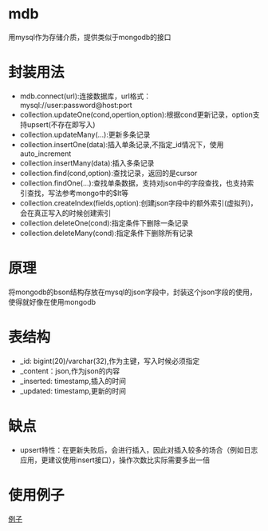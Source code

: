 # mdb
用mysql作为存储介质，提供类似于mongodb的接口

# 封装用法
+ mdb.connect(url):连接数据库，url格式：mysql://user:password@host:port
+ collection.updateOne(cond,opertion,option):根据cond更新记录，option支持upsert(不存在即写入)
+ collection.updateMany(...):更新多条记录
+ collection.insertOne(data):插入单条记录,不指定_id情况下，使用auto_increment
+ collection.insertMany(data):插入多条记录
+ collection.find(cond,option):查找记录，返回的是cursor
+ collection.findOne(...):查找单条数据，支持对json中的字段查找，也支持索引查找，写法参考mongo中的$lt等
+ collection.createIndex(fields,option):创建json字段中的额外索引(虚拟列)，会在真正写入的时候创建索引
+ collection.deleteOne(cond):指定条件下删除一条记录
+ collection.deleteMany(cond):指定条件下删除所有记录

# 原理
将mongodb的bson结构存放在mysql的json字段中，封装这个json字段的使用，使得就好像在使用mongodb

# 表结构
+ _id: bigint(20)/varchar(32),作为主键，写入时候必须指定
+ _content：json,作为json的内容
+ _inserted: timestamp,插入的时间
+ _updated: timestamp,更新的时间

# 缺点
+ upsert特性：在更新失败后，会进行插入，因此对插入较多的场合（例如日志应用，更建议使用insert接口），操作次数比实际需要多出一倍

# 使用例子
[例子](https://github.com/BanKnight/mdb/blob/master/examples/simple.js)
